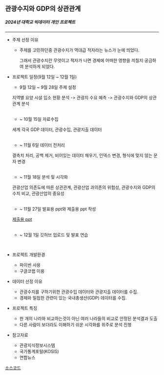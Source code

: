 ## 관광수지와 GDP의 상관관계

##### 2024년 대학교 빅데이터 개인 프로젝트
---
* 주제 선정 이유
  * 주제를 고민하던중 관광수지가 역대급 적자라는 뉴스가 눈에 띄었다.

    그래서 관광수지란 무엇이고 적자가 나면 경제에 어떠한 영향을 끼칠지 궁금하여 분석하게 되었다.
    
* 프로젝트 일정(9월 12일 ~ 12월 1일)
  * 9월 12일 ~ 9월 28일 주제 설정
    
  지역별 요양 시설 입소 현황 분석 -> 관광지 수요 예측 ->  관광수지와 GDP의 상관관계 분석
  <br>
  <br>
  * ~ 10월 15일 자료수집
    
  세계 각국 GDP 데이터, 관광수입, 관광지출 데이터
  <br>
  <br>
  * ~ 11월 6일 데이터 전처리
 
  결측치 처리, 공백 제거, 비어있는 데이터 채우기, 인덱스 변경, 형식에 맞지 않는 문자 변경
  <br>
  <br>
  * ~ 11월 18일 분석 및 시각화
 
  관광산업 의존도에 따른 상관관계, 관광산업 과의존의 위험성, 관광수지와 GDP의 수치 비교, 관광산업의 중요성
  <br>
  <br>
  * ~ 11월 27일 발표용 ppt와 제출용 ppt 작성

  [제출용 ppt](https://github.com/kowonyeong/gdp_travelmoney_correlation/blob/master/%EB%B9%85%EB%8D%B0%EC%9D%B4%ED%84%B0%EC%B2%98%EB%A6%AC_%ED%94%84%EB%A1%9C%EC%A0%9D%ED%8A%B8_%EC%A0%9C%EC%B6%9C%EC%9E%90%EB%A3%8C.pdf)
  <br>
  <br>
  * ~ 12월 1일 깃허브 업로드 및 발표 연습
 <br>

* 프로젝트 개발환경
  * 파이썬 사용
  * 구글코랩 이용
 
* 데이터 선정 이유
  * 관광수지를 구하기위한 관광수입 데이터와 관광지출 데이터를 수집.
  * 경제와 밀접한 관련이 있는 국내총생산(GDP) 데이터를 수집.
 
* 프로젝트 특징
  * 한 개의 나라와 비교하는것이 아닌 여러 나라들의 비교로 안정된 분석결과 도출
  * 다른 사람이 보더라도 이해하기 쉬운 시각화를 위주로 분석 진행
 
* 참고자료
  * 관광지식정보시스템
  * 국가통계포털(KOSIS)
  * 연합뉴스
 
 [소스코드](https://github.com/kowonyeong/gdp_travelmoney_correlation/blob/master/project.ipynb)

